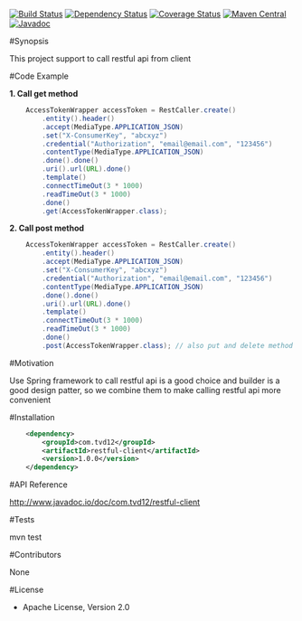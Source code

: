 [![Build Status](https://travis-ci.org/tvd12/restful-client.svg?branch=master)](https://travis-ci.org/tvd12/restful-client)
[![Dependency Status](https://www.versioneye.com/user/projects/57512a9ac8901c000d5b411e/badge.svg?style=flat)](https://www.versioneye.com/user/projects/57512a9ac8901c000d5b411e)
[![Coverage Status](https://coveralls.io/repos/github/tvd12/restful-client/badge.svg?branch=master)](https://coveralls.io/github/tvd12/restful-client?branch=master)
[![Maven Central](https://maven-badges.herokuapp.com/maven-central/com.tvd12/restful-client/badge.svg)](https://maven-badges.herokuapp.com/maven-central/com.tvd12/restful-client)
[![Javadoc](https://javadoc-emblem.rhcloud.com/doc/com.tvd12/restful-client/badge.svg)](http://www.javadoc.io/doc/com.tvd12/restful-client)

#Synopsis

This project support to call restful api from client

#Code Example

**1. Call get method**

```java
	AccessTokenWrapper accessToken = RestCaller.create()
        .entity().header()
        .accept(MediaType.APPLICATION_JSON)
        .set("X-ConsumerKey", "abcxyz")
        .credential("Authorization", "email@email.com", "123456")
        .contentType(MediaType.APPLICATION_JSON)
        .done().done()
        .uri().url(URL).done()
        .template()
        .connectTimeOut(3 * 1000)
        .readTimeOut(3 * 1000)
        .done()
        .get(AccessTokenWrapper.class);
```

**2. Call post method**
```java
	AccessTokenWrapper accessToken = RestCaller.create()
        .entity().header()
        .accept(MediaType.APPLICATION_JSON)
        .set("X-ConsumerKey", "abcxyz")
        .credential("Authorization", "email@email.com", "123456")
        .contentType(MediaType.APPLICATION_JSON)
        .done().done()
        .uri().url(URL).done()
        .template()
        .connectTimeOut(3 * 1000)
        .readTimeOut(3 * 1000)
        .done()
        .post(AccessTokenWrapper.class); // also put and delete method
```
#Motivation

Use Spring framework to call restful api is a good choice and builder is a good design patter, so we combine them to make calling restful api more convenient

#Installation

```xml
	<dependency>
		<groupId>com.tvd12</groupId>
		<artifactId>restful-client</artifactId>
		<version>1.0.0</version>
	</dependency>
```
#API Reference

http://www.javadoc.io/doc/com.tvd12/restful-client

#Tests

mvn test

#Contributors

None

#License

- Apache License, Version 2.0
	


